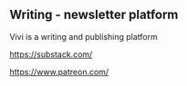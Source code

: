 ## Writing - newsletter platform

Vivi is a writing and publishing platform

https://substack.com/

https://www.patreon.com/
